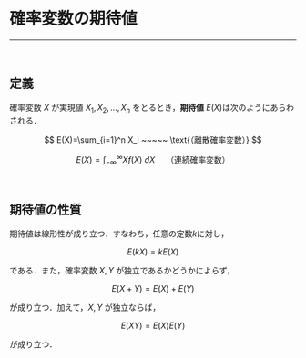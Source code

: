 # 確率変数の期待値
***
<br />

## 定義

確率変数 $X$ が実現値 $X_1,X_2,\ldots,X_n$ をとるとき，**期待値** $E(X)$は次のようにあらわされる．

$$
E(X)=\sum_{i=1}^n X_i ~~~~~ \text{（離散確率変数）}
$$

$$
E(X)=\int_{-\infty}^{\infty} Xf(X)~dX ~~~~~ \text{（連続確率変数）}
$$

<br />

## 期待値の性質

期待値は線形性が成り立つ．すなわち，任意の定数$k$に対し，

$$
E(kX)=kE(X)
$$

である．また，確率変数 $X,Y$ が独立であるかどうかによらず，

$$
E(X+Y)=E(X)+E(Y)
$$

が成り立つ．加えて，$X,Y$ が独立ならば，

$$
E(XY)=E(X)E(Y)
$$

が成り立つ．